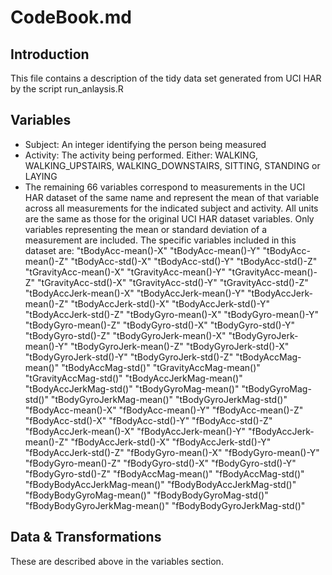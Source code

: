 CodeBook.md
========================================================

## Introduction
This file contains a description of the tidy data set generated from UCI HAR by the script
run_anlaysis.R

## Variables

* Subject: An integer identifying the person being measured
* Activity: The activity being performed.  Either:
    WALKING, 
    WALKING_UPSTAIRS, 
    WALKING_DOWNSTAIRS, 
	SITTING, 
	STANDING or
	LAYING
* The remaining 66 variables correspond to measurements in the UCI HAR dataset of the same
name and represent the mean of that variable across all measurements for the indicated subject and activity.  All units are the same as those for the original UCI HAR dataset variables. Only
variables representing the mean or standard deviation of a measurement are included.  The
specific variables included in this dataset are:
    "tBodyAcc-mean()-X"           "tBodyAcc-mean()-Y"           "tBodyAcc-mean()-Z"
    "tBodyAcc-std()-X"            "tBodyAcc-std()-Y"            "tBodyAcc-std()-Z"
    "tGravityAcc-mean()-X"        "tGravityAcc-mean()-Y"        "tGravityAcc-mean()-Z"
    "tGravityAcc-std()-X"         "tGravityAcc-std()-Y"         "tGravityAcc-std()-Z"
    "tBodyAccJerk-mean()-X"       "tBodyAccJerk-mean()-Y"       "tBodyAccJerk-mean()-Z"
    "tBodyAccJerk-std()-X"        "tBodyAccJerk-std()-Y"        "tBodyAccJerk-std()-Z"
    "tBodyGyro-mean()-X"          "tBodyGyro-mean()-Y"          "tBodyGyro-mean()-Z"
    "tBodyGyro-std()-X"           "tBodyGyro-std()-Y"           "tBodyGyro-std()-Z"
    "tBodyGyroJerk-mean()-X"      "tBodyGyroJerk-mean()-Y"      "tBodyGyroJerk-mean()-Z"
    "tBodyGyroJerk-std()-X"       "tBodyGyroJerk-std()-Y"       "tBodyGyroJerk-std()-Z"
    "tBodyAccMag-mean()"          "tBodyAccMag-std()"           "tGravityAccMag-mean()"
    "tGravityAccMag-std()"        "tBodyAccJerkMag-mean()"      "tBodyAccJerkMag-std()"
    "tBodyGyroMag-mean()"         "tBodyGyroMag-std()"          "tBodyGyroJerkMag-mean()"
    "tBodyGyroJerkMag-std()"      "fBodyAcc-mean()-X"           "fBodyAcc-mean()-Y"
    "fBodyAcc-mean()-Z"           "fBodyAcc-std()-X"            "fBodyAcc-std()-Y"
    "fBodyAcc-std()-Z"            "fBodyAccJerk-mean()-X"       "fBodyAccJerk-mean()-Y"
    "fBodyAccJerk-mean()-Z"       "fBodyAccJerk-std()-X"        "fBodyAccJerk-std()-Y"
    "fBodyAccJerk-std()-Z"        "fBodyGyro-mean()-X"          "fBodyGyro-mean()-Y"
    "fBodyGyro-mean()-Z"          "fBodyGyro-std()-X"           "fBodyGyro-std()-Y"
    "fBodyGyro-std()-Z"           "fBodyAccMag-mean()"          "fBodyAccMag-std()"
    "fBodyBodyAccJerkMag-mean()"  "fBodyBodyAccJerkMag-std()"   "fBodyBodyGyroMag-mean()"
    "fBodyBodyGyroMag-std()"      "fBodyBodyGyroJerkMag-mean()" "fBodyBodyGyroJerkMag-std()" 

## Data & Transformations

These are described above in the variables section.
